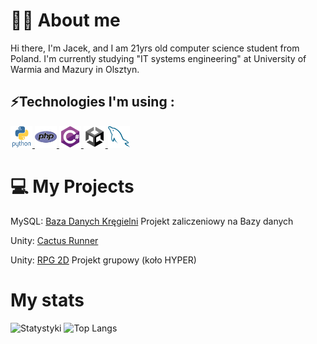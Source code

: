 # 🙋‍♂️ About me
Hi there, I'm Jacek, and I am 21yrs old computer science student from Poland. I'm currently studying "IT systems engineering" at University of Warmia and Mazury in Olsztyn.

<h2> ⚡Technologies I'm using :</h2>
<p align="left">
<a href=https://www.python.org>
<img src="https://raw.githubusercontent.com/devicons/devicon/master/icons/python/python-original-wordmark.svg" alt="python" width="35" height="35" />
</a>
<a href=https://www.php.net/>
<img src="https://raw.githubusercontent.com/devicons/devicon/master/icons/php/php-original.svg" alt="php" width="35" height="35" />
</a>
<a href=https://learn.microsoft.com/pl-pl/dotnet/csharp/>
<img src="https://raw.githubusercontent.com/devicons/devicon/master/icons/csharp/csharp-original.svg" alt="C#" width="35" height="35" />
</a>
<a href=https://unity.com/>
<img src="https://raw.githubusercontent.com/devicons/devicon/master/icons/unity/unity-original.svg" alt="Unity" width="35" height="35" />
</a>
<a href=https://www.mysql.com/>
<img src="https://raw.githubusercontent.com/devicons/devicon/master/icons/mysql/mysql-original.svg" alt="Mysql" width="35" height="35" />
</a>


<!-- <h2> 🌱 Learning now: </h2>
<p align="left">
<a href=https://www.djangoproject.com/>
<img src="https://raw.githubusercontent.com/devicons/devicon/master/icons/django/django-plain.svg" alt="Django" width="35" height="35" />
</a>

- 📚 Uwielbiam czytać kryminały, thrillery i książki fantasy
- 💻 Jestem miłośnikiem gier komputerowych -->

# 💻 My Projects
MySQL: [Baza Danych Kręgielni](https://github.com/Vex0on/bazy_g5JS/tree/main/__projekt_kregielnia) Projekt zaliczeniowy na Bazy danych

Unity: [Cactus Runner](https://github.com/Vex0on/Unity/tree/main/Cactus_Runner_2D)

Unity: [RPG 2D](https://github.com/kropiak/hyper_project_1) Projekt grupowy (koło HYPER)

# My stats

![Statystyki](https://github-readme-stats.vercel.app/api?username=Vex0on&show_icons=true&theme=tokyonight&include_all_commits)
![Top Langs](https://github-readme-stats.vercel.app/api/top-langs/?username=Vex0on&theme=tokyonight&layout=compact)
